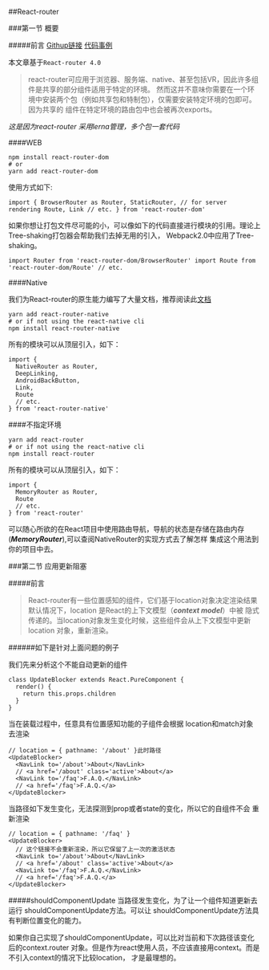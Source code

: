 
##React-router

###第一节 概要

#####前言
[Githup链接](https://github.com/ReactTraining/react-router)
[代码事例](https://reacttraining.com/)

本文章基于`React-router 4.0`


>react-router可应用于浏览器、服务端、native、甚至包括VR，因此许多组件是共享的部分组件适用于特定的环境。
>然而这并不意味你需要在一个环境中安装两个包（例如共享包和特制包），仅需要安装特定环境的包即可。因为共享的
>组件在特定环境的路由包中也会被再次exports。




*这是因为react-router 采用lerna管理，多个包一套代码*

####WEB
```
npm install react-router-dom
# or
yarn add react-router-dom
```

使用方式如下:

`
import {
  BrowserRouter as Router,
  StaticRouter, // for server rendering
  Route,
  Link
  // etc.
} from 'react-router-dom'
`

如果你想让打包文件尽可能的小，可以像如下的代码直接进行模块的引用。理论上Tree-shaking打包器会帮助我们去掉无用的引入，
Webpack2.0中应用了Tree-shaking。


`
import Router from 'react-router-dom/BrowserRouter'
import Route from 'react-router-dom/Route'
// etc.
`

####Native

我们为React-router的原生能力编写了大量文档，推荐阅读此[文档]()

```
yarn add react-router-native
# or if not using the react-native cli
npm install react-router-native
```

所有的模块可以从顶层引入，如下：

```
import {
  NativeRouter as Router,
  DeepLinking,
  AndroidBackButton,
  Link,
  Route
  // etc.
} from 'react-router-native'

```

####不指定环境

```
yarn add react-router
# or if not using the react-native cli
npm install react-router
```
所有的模块可以从顶层引入，如下：

```
import {
  MemoryRouter as Router,
  Route
  // etc.
} from 'react-router'

```
可以随心所欲的在React项目中使用路由导航，导航的状态是存储在路由内存
(***MemoryRouter***),可以查阅NativeRouter的实现方式去了解怎样
集成这个用法到你的项目中去。


###第二节 应用更新阻塞

#####前言
 >React-router有一些位置感知的组件，它们基于location对象决定渲染结果
 >默认情况下，location 是React的上下文模型（***context model***）中被
 >隐式传递的。当location对象发生变化时候，这些组件会从上下文模型中更新location
 >对象，重新渲染。
 
######如下是针对上面问题的例子

我们先来分析这个不能自动更新的组件

```
class UpdateBlocker extends React.PureComponent {
  render() {
    return this.props.children
  }
}
```

当<UpdateBlocker>在装载过程中，任意具有位置感知功能的子组件会根据 location和match对象
去渲染

```
// location = { pathname: '/about' }此时路径
<UpdateBlocker>
  <NavLink to='/about'>About</NavLink>
  // <a href='/about' class='active'>About</a>
  <NavLink to='/faq'>F.A.Q.</NavLink>
  // <a href='/faq'>F.A.Q.</a>
</UpdateBlocker>
```

当路径如下发生变化，<UpdateBlocker>无法探测到prop或者state的变化，所以它的自组件不会
重新渲染
```
// location = { pathname: '/faq' }
<UpdateBlocker>
  // 这个链接不会重新渲染，所以它保留了上一次的激活状态
  <NavLink to='/about'>About</NavLink>
  // <a href='/about' class='active'>About</a>
  <NavLink to='/faq'>F.A.Q.</NavLink>
  // <a href='/faq'>F.A.Q.</a>
</UpdateBlocker>
```

#####shouldComponentUpdate
当路径发生变化，为了让一个组件知道更新去运行 shouldComponentUpdate方法。可以让
shouldComponentUpdate方法具有判断位置变化的能力。

如果你自己实现了shouldComponentUpdate，可以比对当前和下次路径该变化后的context.router
对象。但是作为react使用人员，不应该直接用context。而是不引入context的情况下比较location，
才是最理想的。


 
 
 
 










